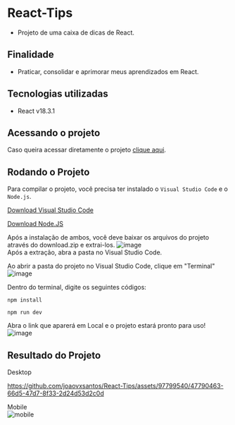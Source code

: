 # React-Tips
* Projeto de uma caixa de dicas de React.
## Finalidade
* Praticar, consolidar e aprimorar meus aprendizados em React.
## Tecnologias utilizadas
* React v18.3.1
## Acessando o projeto
Caso queira acessar diretamente o projeto [clique aqui](https://reacttips.netlify.app/).
## Rodando o Projeto
Para compilar o projeto, você precisa ter instalado o ```Visual Studio Code``` e o ```Node.js```.  

[Download Visual Studio Code](https://code.visualstudio.com/download)      

[Download Node.JS](https://nodejs.org/en/download/current)

Após a instalação de ambos, você deve baixar os arquivos do projeto através do download.zip e extrai-los.
![image](https://github.com/joaovxsantos/React-Tips/assets/97799540/63df7298-1f70-4bc5-bf93-de37d87fc605)  
Após a extração, abra a pasta no Visual Studio Code.

Ao abrir a pasta do projeto no Visual Studio Code, clique em "Terminal"
![image](https://github.com/joaovxsantos/todo/assets/97799540/e6954f4b-aec7-4273-a5bb-5427653d9463)  

Dentro do terminal, digite os seguintes códigos:  
```
npm install
```

```
npm run dev
```
Abra o link que aparerá em Local e o projeto estará pronto para uso!    
![image](https://github.com/joaovxsantos/React-Tips/assets/97799540/2b3084c0-3a41-45f5-8372-d5da93e95763)


## Resultado do Projeto

Desktop



https://github.com/joaovxsantos/React-Tips/assets/97799540/47790463-66d5-47d7-8f33-2d24d53d2c0d  

Mobile  
![mobile](https://github.com/joaovxsantos/React-Tips/assets/97799540/b778215d-c63f-4372-af1f-85ffccb08acf)










